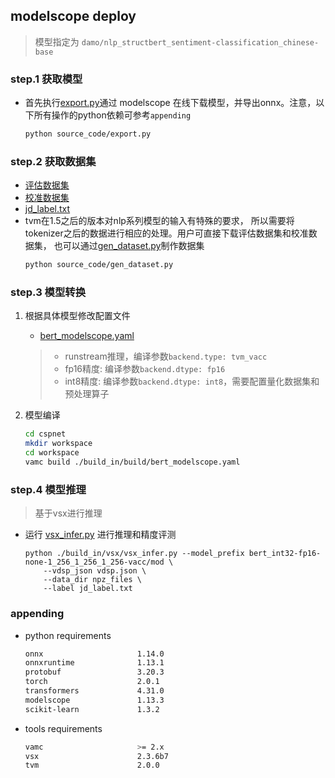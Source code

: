 ## modelscope deploy
> 模型指定为 `damo/nlp_structbert_sentiment-classification_chinese-base`

### step.1 获取模型
- 首先执行[export.py](./source_code/export.py )通过 modelscope 在线下载模型，并导出onnx。注意，以下所有操作的python依赖可参考`appending`
    ```bash
    python source_code/export.py
    ```

### step.2 获取数据集
- [评估数据集](https://drive.google.com/drive/folders/1HREE-mJNBKkKQPuXU7gLNXBYFvV8ZEZ2)
- [校准数据集](https://drive.google.com/drive/folders/1Zi_LY-EHDVT3cGo9Uh1ArOwBzGSJW5xo)
- [jd_label.txt](https://drive.google.com/drive/folders/14zKjAwdLy_khn8R6jQkBop_V7mmi57Xl)
- tvm在1.5之后的版本对nlp系列模型的输入有特殊的要求， 所以需要将tokenizer之后的数据进行相应的处理。用户可直接下载评估数据集和校准数据集， 也可以通过[gen_dataset.py](./source_code/gen_dataset.py)制作数据集
    ```bash
    python source_code/gen_dataset.py
    ```

### step.3 模型转换
1. 根据具体模型修改配置文件
    - [bert_modelscope.yaml](./build_in/build/bert_modelscope.yaml)
    
    > - runstream推理，编译参数`backend.type: tvm_vacc`
    > - fp16精度: 编译参数`backend.dtype: fp16`
    > - int8精度: 编译参数`backend.dtype: int8`，需要配置量化数据集和预处理算子

2. 模型编译

    ```bash
    cd cspnet
    mkdir workspace
    cd workspace
    vamc build ./build_in/build/bert_modelscope.yaml
    ```

### step.4 模型推理
> 基于vsx进行推理
- 运行 [vsx_infer.py](./build_in/vsx/vsx_infer.py) 进行推理和精度评测
    ```
    python ./build_in/vsx/vsx_infer.py --model_prefix bert_int32-fp16-none-1_256_1_256_1_256-vacc/mod \
        --vdsp_json vdsp.json \
        --data_dir npz_files \
        --label jd_label.txt
    ```

### appending

- python requirements

    ```bash
    onnx                     1.14.0
    onnxruntime              1.13.1
    protobuf                 3.20.3
    torch                    2.0.1
    transformers             4.31.0
    modelscope               1.13.3
    scikit-learn             1.3.2
    ```

- tools requirements

    ```bash
    vamc                     >= 2.x
    vsx                      2.3.6b7
    tvm                      2.0.0
    ```